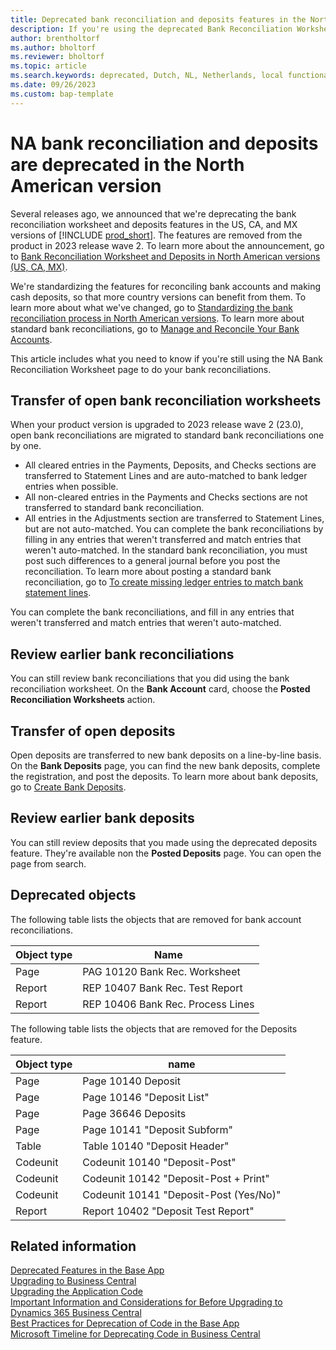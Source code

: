 ```yaml
---
title: Deprecated bank reconciliation and deposits features in the North American version
description: If you're using the deprecated Bank Reconciliation Worksheet and Deposits features in the US, CA, and MX versions, this article can help you understand what to do after you upgrade to 2023 release wave 2.
author: brentholtorf
ms.author: bholtorf
ms.reviewer: bholtorf
ms.topic: article
ms.search.keywords: deprecated, Dutch, NL, Netherlands, local functionality
ms.date: 09/26/2023
ms.custom: bap-template
---
```


# NA bank reconciliation and deposits are deprecated in the North American version

Several releases ago, we announced that we're deprecating the bank reconciliation worksheet and deposits features in the US, CA, and MX versions of [!INCLUDE [prod_short](../developer/includes/prod_short.md)]. The features are removed from the product in 2023 release wave 2. To learn more about the announcement, go to [Bank Reconciliation Worksheet and Deposits in North American versions (US, CA, MX)](deprecated-features-w1.md#bank-reconciliation-worksheet-and-deposits-in-north-american-versions-us-ca-mx).

We're standardizing the features for reconciling bank accounts and making cash deposits, so that more country versions can benefit from them. To learn more about what we've changed, go to [Standardizing the bank reconciliation process in North American versions](/dynamics365-release-plan/2022wave1/smb/dynamics365-business-central/standardizing-bank-reconciliation-process-north-american-versions). To learn more about standard bank reconciliations, go to [Manage and Reconcile Your Bank Accounts](/dynamics365/business-central/bank-manage-bank-accounts).

This article includes what you need to know if you're still using the NA Bank Reconciliation Worksheet page to do your bank reconciliations.

## Transfer of open bank reconciliation worksheets

When your product version is upgraded to 2023 release wave 2 (23.0), open bank reconciliations are migrated to standard bank reconciliations one by one. 

* All cleared entries in the Payments, Deposits, and Checks sections are transferred to Statement Lines and are auto-matched to bank ledger entries when possible.
* All non-cleared entries in the Payments and Checks sections are not transferred to standard bank reconciliation.
* All entries in the Adjustments section are transferred to Statement Lines, but are not auto-matched. You can complete the bank reconciliations by filling in any entries that weren't transferred and match entries that weren't auto-matched. In the standard bank reconciliation, you must post such differences to a general journal before you post the reconciliation. To learn more about posting a standard bank reconciliation, go to [To create missing ledger entries to match bank statement lines](/dynamics365/business-central/bank-how-reconcile-bank-accounts-separately#to-create-missing-ledger-entries-to-match-bank-statement-lines).

You can complete the bank reconciliations, and fill in any entries that weren't transferred and match entries that weren't auto-matched.

## Review earlier bank reconciliations

You can still review bank reconciliations that you did using the bank reconciliation worksheet. On the **Bank Account** card, choose the **Posted Reconciliation Worksheets** action.

## Transfer of open deposits

Open deposits are transferred to new bank deposits on a line-by-line basis. On the **Bank Deposits** page, you can find the new bank deposits, complete the registration, and post the deposits. To learn more about bank deposits, go to [Create Bank Deposits](/dynamics365/business-central/bank-create-bank-deposits).

## Review earlier bank deposits

You can still review deposits that you made using the deprecated deposits feature. They're available non the **Posted Deposits** page. You can open the page from search. 

## Deprecated objects

The following table lists the objects that are removed for bank account reconciliations.

|Object type  |Name  |
|---------|---------|
|Page     |PAG 10120 Bank Rec. Worksheet         |
|Report   |REP 10407 Bank Rec. Test Report         |
|Report   |REP 10406 Bank Rec. Process Lines         |

The following table lists the objects that are removed for the Deposits feature.

|Object type  |name  |
|---------|---------|
|Page     |Page 10140 Deposit        |
|Page     |Page 10146 "Deposit List"         |
|Page     |Page 36646 Deposits         |
|Page     |Page 10141 "Deposit Subform"         |
|Table    |Table 10140 "Deposit Header"        |
|Codeunit |Codeunit 10140 "Deposit-Post"         |
|Codeunit |Codeunit 10142 "Deposit-Post + Print"         |
|Codeunit |Codeunit 10141 "Deposit-Post (Yes/No)"         |
|Report   |Report 10402 "Deposit Test Report"         |

## Related information

[Deprecated Features in the Base App](deprecated-features-w1.md)  
[Upgrading to Business Central](upgrading-to-business-central.md)  
[Upgrading the Application Code](upgrading-the-application-code.md)  
[Important Information and Considerations for Before Upgrading to Dynamics 365 Business Central](upgrade-considerations.md)  
[Best Practices for Deprecation of Code in the Base App](../developer/devenv-deprecation-guidelines.md)  
[Microsoft Timeline for Deprecating Code in Business Central](../developer/devenv-deprecation-timeline.md)
